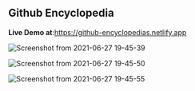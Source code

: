 ## Github Encyclopedia
**Live Demo at**:https://github-encyclopedias.netlify.app


![Screenshot from 2021-06-27 19-45-39](https://user-images.githubusercontent.com/42735893/123548060-e43e3580-d780-11eb-983b-c4a8f966d6f0.png)



![Screenshot from 2021-06-27 19-45-50](https://user-images.githubusercontent.com/42735893/123548059-e2747200-d780-11eb-9ecd-497ecdc55fb0.png)



![Screenshot from 2021-06-27 19-45-55](https://user-images.githubusercontent.com/42735893/123548140-38e1b080-d781-11eb-8314-af89d163d83d.png)

